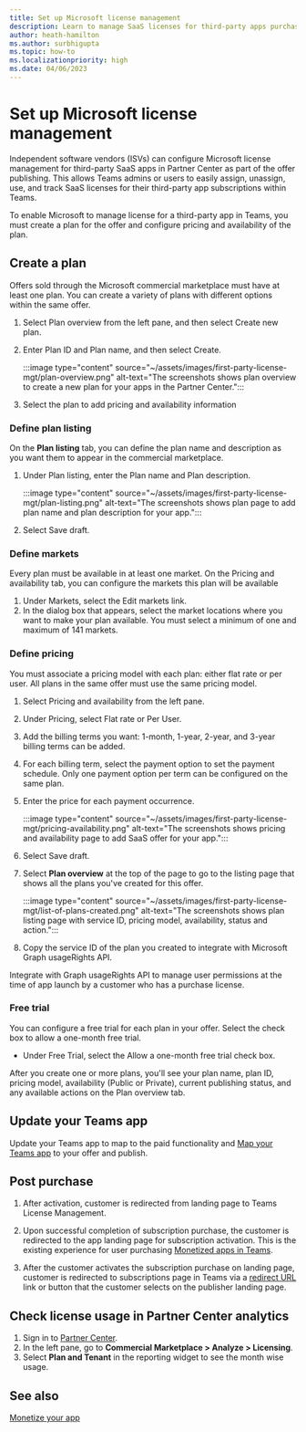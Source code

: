 ```yaml
---
title: Set up Microsoft license management
description: Learn to manage SaaS licenses for third-party apps purchased from Teams storefront. 
author: heath-hamilton
ms.author: surbhigupta
ms.topic: how-to
ms.localizationpriority: high
ms.date: 04/06/2023
---
```


# Set up Microsoft license management

Independent software vendors (ISVs) can configure Microsoft license management for third-party SaaS apps in Partner Center as part of the offer publishing. This allows Teams admins or users to easily assign, unassign, use, and track SaaS licenses for their third-party app subscriptions within Teams.

To enable Microsoft to manage license for a third-party app in Teams, you must create a plan for the offer and configure pricing and availability of the plan.

## Create a plan

Offers sold through the Microsoft commercial marketplace must have at least one plan. You can create a variety of plans with different options within the same offer.

1. Select Plan overview from the left pane, and then select Create new plan.

1. Enter Plan ID and Plan name, and then select Create.

    :::image type="content" source="~/assets/images/first-party-license-mgt/plan-overview.png" alt-text="The screenshots shows plan overview to create a new plan for your apps in the Partner Center.":::

1. Select the plan to add pricing and availability information

### Define plan listing

On the **Plan listing** tab, you can define the plan name and description as you want them to appear in the commercial marketplace.

1. Under Plan listing, enter the Plan name and Plan description.

    :::image type="content" source="~/assets/images/first-party-license-mgt/plan-listing.png" alt-text="The screenshots shows plan page to add plan name and plan description for your app.":::

1. Select Save draft.

### Define markets

Every plan must be available in at least one market. On the Pricing and availability tab, you can configure the markets this plan will be available

1. Under Markets, select the Edit markets link.
1. In the dialog box that appears, select the market locations where you want to make your plan available. You must select a minimum of one and maximum of 141 markets.

### Define pricing

You must associate a pricing model with each plan: either flat rate or per user. All plans in the same offer must use the same pricing model.

1. Select Pricing and availability from the left pane.
1. Under Pricing, select Flat rate or Per User.
1. Add the billing terms you want: 1-month, 1-year, 2-year, and 3-year billing terms can be added.
1. For each billing term, select the payment option to set the payment schedule. Only one payment option per term can be configured on the same plan.
1. Enter the price for each payment occurrence.

    :::image type="content" source="~/assets/images/first-party-license-mgt/pricing-availability.png" alt-text="The screenshots shows pricing and availability page to add SaaS offer for your app.":::

1. Select Save draft.
1. Select **Plan overview** at the top of the page to go to the listing page that shows all the plans you've created for this offer.

   :::image type="content" source="~/assets/images/first-party-license-mgt/list-of-plans-created.png" alt-text="The screenshots shows plan listing page with service ID, pricing model, availability, status and action.":::

1. Copy the service ID of the plan you created to integrate with Microsoft Graph usageRights API.

Integrate with Graph usageRights API to manage user permissions at the time of app launch by a customer who has a purchase license.

### Free trial

You can configure a free trial for each plan in your offer. Select the check box to allow a one-month free trial.

* Under Free Trial, select the Allow a one-month free trial check box.

After you create one or more plans, you'll see your plan name, plan ID, pricing model, availability (Public or Private), current publishing status, and any available actions on the Plan overview tab.

## Update your Teams app

Update your Teams app to map to the paid functionality and [Map your Teams app](https://aka.ms/TMTG) to your offer and publish.

## Post purchase

1. After activation, customer is redirected from landing page to Teams License Management.

1. Upon successful completion of subscription purchase, the customer is redirected to the app landing page for subscription activation. This is the existing experience for user purchasing [Monetized apps in Teams](https://aka.ms/TMTG).

1. After the customer activates the subscription purchase on landing page, customer is redirected to subscriptions page in Teams via a [redirect URL](https://teams.microsoft.com/_#/subscriptionManagement) link or button that the customer selects on the publisher landing page.

## Check license usage in Partner Center analytics

1. Sign in to [Partner Center](https://partner.microsoft.com/).
1. In the left pane, go to **Commercial Marketplace > Analyze > Licensing**.
1. Select **Plan and Tenant** in the reporting widget to see the month wise usage.

## See also

[Monetize your app](monetize-overview.md)
